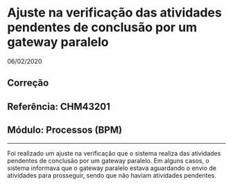# Ajuste na verificação das atividades pendentes de conclusão por um gateway paralelo
06/02/2020
## Correção
## Referência: CHM43201
## Módulo: Processos (BPM)
***

Foi realizado um ajuste na verificação que o sistema realiza das atividades pendentes de conclusão por um gateway paralelo. Em alguns casos, o sistema informava que o gateway paralelo estava aguardando o envio de atividades para prosseguir, sendo que não haviam atividades pendentes.
